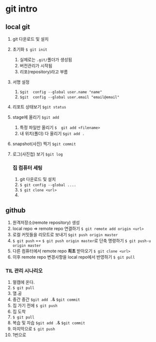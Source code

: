 # git intro

## local git

1. git 다운로드 및 설치

2. 초기화 `$ git init`

   1. 실제로는 `.git/`폴더가 생성됨
   2. 버전관리가 시작됨
   3. 리포(repository)라고 부름

3. 서명 설정

   1. `$git  config --global user.name "name"`
   2. `$git  config --global user.email "email@email"`

4. 리포트 상태보기 `$git status`

5. stage에 올리기 `$git add`

   1.  특정 파일만 올리기 `$  git add <filename>`
   2. 내 위치(폴더) 다 올리기 `$git add .`

6. snapshot(사진) 찍기 `$git commit`

7. 로그(사진첩) 보기 `$git log`

   ### 집 컴퓨터 세팅

   1. git 다운로드 및 설치
   2. `$ git config --global ....`
   3. `$ git clone <url>`
   4. 

## github

1. 원격저장소(remote repository) 생성
2.  local repo => remote repo 연결하기
    `$ git remote add origin <url>`
3.  로컬 커밋들을 리모트로 보내기 `$git push origin master`
4. `$ git push` == `$ git push origin master`로 단축 명령하기 `$ git push-u origin master`
5.  다른 컴퓨터에서 remote repo **최초** 받아오기 `$ git clone <url>`
6.  이후 remote repo 변경사항을 local repo에서 반영하기 `$ git pull`

### TIL 관리 시나리오

1. 멀캠에 온다.
2. `$ git pull`
3. 열.공
4. 중간 중간 `$git add .`& `$git commit`
5. 집 가기 전에  `$ git push`
6. 집 도착
7. `$ git pull`
8. 복습 및 자습 `$git add .`& `$git commit`
9. 마지막으로 `$ git push`
10. 1번으로